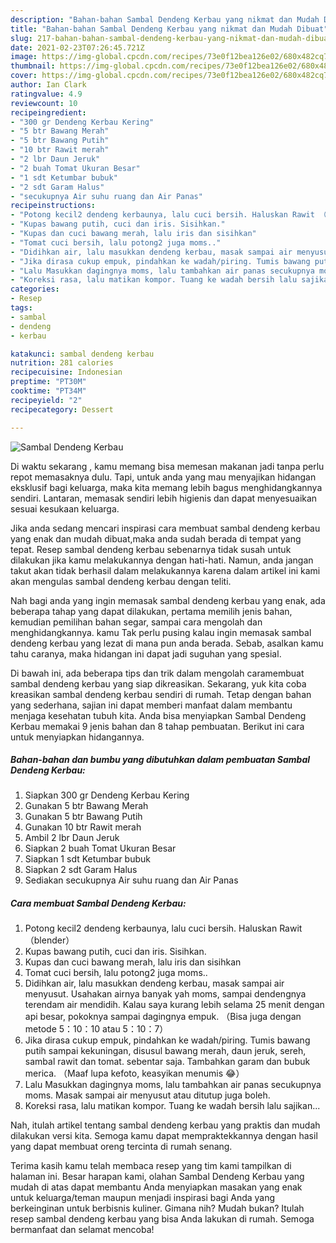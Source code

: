 ```yaml
---
description: "Bahan-bahan Sambal Dendeng Kerbau yang nikmat dan Mudah Dibuat"
title: "Bahan-bahan Sambal Dendeng Kerbau yang nikmat dan Mudah Dibuat"
slug: 217-bahan-bahan-sambal-dendeng-kerbau-yang-nikmat-dan-mudah-dibuat
date: 2021-02-23T07:26:45.721Z
image: https://img-global.cpcdn.com/recipes/73e0f12bea126e02/680x482cq70/sambal-dendeng-kerbau-foto-resep-utama.jpg
thumbnail: https://img-global.cpcdn.com/recipes/73e0f12bea126e02/680x482cq70/sambal-dendeng-kerbau-foto-resep-utama.jpg
cover: https://img-global.cpcdn.com/recipes/73e0f12bea126e02/680x482cq70/sambal-dendeng-kerbau-foto-resep-utama.jpg
author: Ian Clark
ratingvalue: 4.9
reviewcount: 10
recipeingredient:
- "300 gr Dendeng Kerbau Kering"
- "5 btr Bawang Merah"
- "5 btr Bawang Putih"
- "10 btr Rawit merah"
- "2 lbr Daun Jeruk"
- "2 buah Tomat Ukuran Besar"
- "1 sdt Ketumbar bubuk"
- "2 sdt Garam Halus"
- "secukupnya Air suhu ruang dan Air Panas"
recipeinstructions:
- "Potong kecil2 dendeng kerbaunya, lalu cuci bersih. Haluskan Rawit （blender）"
- "Kupas bawang putih, cuci dan iris. Sisihkan."
- "Kupas dan cuci bawang merah, lalu iris dan sisihkan"
- "Tomat cuci bersih, lalu potong2 juga moms.."
- "Didihkan air, lalu masukkan dendeng kerbau, masak sampai air menyusut. Usahakan airnya banyak yah moms, sampai dendengnya terendam air mendidih. Kalau saya kurang lebih selama 25 menit dengan api besar, pokoknya sampai dagingnya empuk. （Bisa juga dengan metode 5：10：10 atau 5：10：7）"
- "Jika dirasa cukup empuk, pindahkan ke wadah/piring. Tumis bawang putih sampai kekuningan, disusul bawang merah, daun jeruk, sereh, sambal rawit dan tomat. sebentar saja. Tambahkan garam dan bubuk merica. （Maaf lupa kefoto, keasyikan menumis 😂）"
- "Lalu Masukkan dagingnya moms, lalu tambahkan air panas secukupnya moms. Masak sampai air menyusut atau ditutup juga boleh."
- "Koreksi rasa, lalu matikan kompor. Tuang ke wadah bersih lalu sajikan..."
categories:
- Resep
tags:
- sambal
- dendeng
- kerbau

katakunci: sambal dendeng kerbau 
nutrition: 281 calories
recipecuisine: Indonesian
preptime: "PT30M"
cooktime: "PT34M"
recipeyield: "2"
recipecategory: Dessert

---
```



![Sambal Dendeng Kerbau](https://img-global.cpcdn.com/recipes/73e0f12bea126e02/680x482cq70/sambal-dendeng-kerbau-foto-resep-utama.jpg)

Di waktu  sekarang , kamu memang bisa memesan makanan jadi tanpa perlu repot memasaknya dulu. Tapi, untuk anda yang mau menyajikan hidangan eksklusif bagi keluarga, maka kita memang lebih bagus menghidangkannya sendiri. Lantaran, memasak sendiri lebih higienis dan dapat menyesuaikan sesuai kesukaan keluarga.

Jika anda sedang mencari inspirasi cara membuat sambal dendeng kerbau yang enak dan mudah dibuat,maka anda sudah berada di tempat yang tepat. Resep sambal dendeng kerbau  sebenarnya tidak susah untuk dilakukan jika kamu melakukannya dengan hati-hati. Namun, anda jangan takut akan tidak berhasil dalam melakukannya 
karena dalam artikel ini kami akan mengulas sambal dendeng kerbau dengan teliti.  



Nah bagi anda yang ingin memasak sambal dendeng kerbau yang enak, ada beberapa tahap yang dapat dilakukan, pertama memilih jenis bahan, kemudian pemilihan bahan segar, sampai cara mengolah dan menghidangkannya. kamu Tak perlu pusing kalau ingin memasak sambal dendeng kerbau yang lezat di mana pun anda berada. Sebab, asalkan kamu  tahu caranya, maka hidangan ini dapat jadi suguhan yang spesial.

Di bawah ini, ada beberapa tips dan trik dalam mengolah caramembuat sambal dendeng kerbau yang siap dikreasikan. Sekarang, yuk kita coba kreasikan sambal dendeng kerbau sendiri di rumah. Tetap dengan bahan yang sederhana, sajian ini dapat memberi manfaat dalam membantu menjaga kesehatan tubuh kita. Anda bisa menyiapkan Sambal Dendeng Kerbau memakai 9 jenis bahan dan 8 tahap pembuatan. Berikut ini cara untuk menyiapkan hidangannya.

<!--inarticleads1-->

##### Bahan-bahan dan bumbu yang dibutuhkan dalam pembuatan Sambal Dendeng Kerbau:

1. Siapkan 300 gr Dendeng Kerbau Kering
1. Gunakan 5 btr Bawang Merah
1. Gunakan 5 btr Bawang Putih
1. Gunakan 10 btr Rawit merah
1. Ambil 2 lbr Daun Jeruk
1. Siapkan 2 buah Tomat Ukuran Besar
1. Siapkan 1 sdt Ketumbar bubuk
1. Siapkan 2 sdt Garam Halus
1. Sediakan secukupnya Air suhu ruang dan Air Panas




<!--inarticleads2-->

##### Cara membuat Sambal Dendeng Kerbau:

1. Potong kecil2 dendeng kerbaunya, lalu cuci bersih. Haluskan Rawit （blender）
1. Kupas bawang putih, cuci dan iris. Sisihkan.
1. Kupas dan cuci bawang merah, lalu iris dan sisihkan
1. Tomat cuci bersih, lalu potong2 juga moms..
1. Didihkan air, lalu masukkan dendeng kerbau, masak sampai air menyusut. Usahakan airnya banyak yah moms, sampai dendengnya terendam air mendidih. Kalau saya kurang lebih selama 25 menit dengan api besar, pokoknya sampai dagingnya empuk. （Bisa juga dengan metode 5：10：10 atau 5：10：7）
1. Jika dirasa cukup empuk, pindahkan ke wadah/piring. Tumis bawang putih sampai kekuningan, disusul bawang merah, daun jeruk, sereh, sambal rawit dan tomat. sebentar saja. Tambahkan garam dan bubuk merica. （Maaf lupa kefoto, keasyikan menumis 😂）
1. Lalu Masukkan dagingnya moms, lalu tambahkan air panas secukupnya moms. Masak sampai air menyusut atau ditutup juga boleh.
1. Koreksi rasa, lalu matikan kompor. Tuang ke wadah bersih lalu sajikan...




Nah, itulah artikel tentang  sambal dendeng kerbau  yang praktis dan mudah dilakukan versi kita. Semoga kamu dapat mempraktekkannya dengan hasil yang dapat membuat oreng tercinta di rumah senang. 

Terima kasih kamu telah membaca resep yang tim kami tampilkan di halaman ini. Besar harapan kami, olahan  Sambal Dendeng Kerbau yang mudah di atas dapat membantu Anda menyiapkan masakan yang enak untuk keluarga/teman maupun menjadi inspirasi bagi Anda yang berkeinginan untuk berbisnis kuliner. Gimana nih? Mudah bukan? Itulah resep sambal dendeng kerbau yang bisa Anda lakukan di rumah. Semoga bermanfaat dan selamat mencoba!

